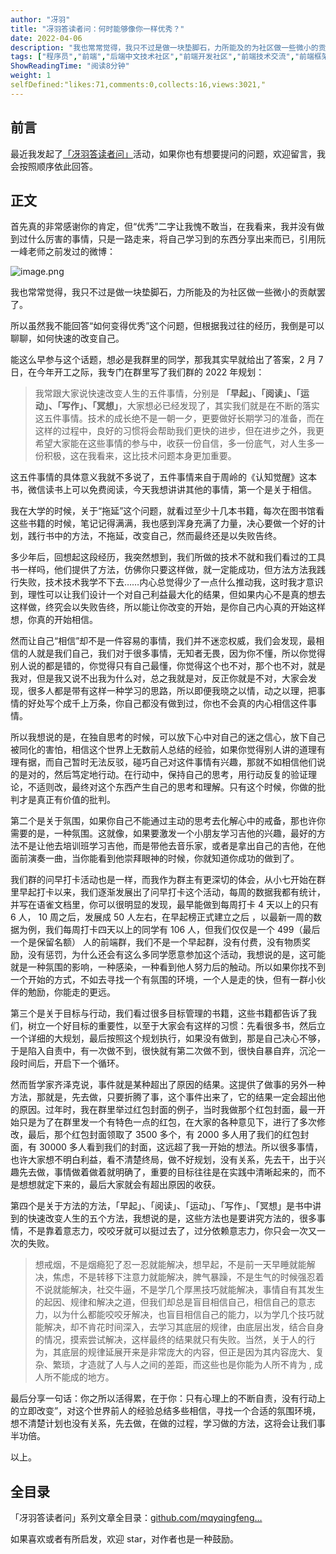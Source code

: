 ```yaml
---
author: "冴羽"
title: "冴羽答读者问：何时能够像你一样优秀？"
date: 2022-04-06
description: "我也常常觉得，我只不过是做一块垫脚石，力所能及的为社区做一些微小的贡献罢了。 所以虽然我不能回答“如何变得优秀”这个问题，但根据我过往的经历，我倒是可以聊聊，如何快速的改变自己。"
tags: ["程序员","前端","后端中文技术社区","前端开发社区","前端技术交流","前端框架教程","JavaScript 学习资源","CSS 技巧与最佳实践","HTML5 最新动态","前端工程师职业发展","开源前端项目","前端技术趋势"]
ShowReadingTime: "阅读8分钟"
weight: 1
selfDefined:"likes:71,comments:0,collects:16,views:3021,"
---
```

前言
--

最近我发起了[「冴羽答读者问」](https://link.juejin.cn?target=https%3A%2F%2Fwww.yuque.com%2Fyayu%2Fask%2Fdzng83 "https://www.yuque.com/yayu/ask/dzng83")活动，如果你也有想要提问的问题，欢迎留言，我会按照顺序依此回答。

正文
--

首先真的非常感谢你的肯定，但“优秀”二字让我愧不敢当，在我看来，我并没有做到过什么厉害的事情，只是一路走来，将自己学习到的东西分享出来而已，引用阮一峰老师之前发过的微博：

![image.png](/images/jueJin/0a1fb3f34a124c7.png)

我也常常觉得，我只不过是做一块垫脚石，力所能及的为社区做一些微小的贡献罢了。

所以虽然我不能回答“如何变得优秀”这个问题，但根据我过往的经历，我倒是可以聊聊，如何快速的改变自己。

能这么早参与这个话题，想必是我群里的同学，那我其实早就给出了答案，2 月 7 日，在今年开工之际，我专门在群里写了我们群的 2022 年规划：

> 我常跟大家说快速改变人生的五件事情，分别是 **「早起」、「阅读」、「运动」、「写作」、「冥想」**，大家想必已经发现了，其实我们就是在不断的落实这五件事情。技术的成长绝不是一朝一夕，更要做好长期学习的准备，而在这样的过程中，良好的习惯将会帮助我们更快的进步，但在进步之外，我更希望大家能在这些事情的参与中，收获一份自信，多一份底气，对人生多一份积极，这在我看来，这比技术问题本身更加重要。

这五件事情的具体意义我就不多说了，五件事情来自于周岭的《认知觉醒》这本书，微信读书上可以免费阅读，今天我想讲讲其他的事情，第一个是关于相信。

我在大学的时候，关于“拖延”这个问题，就看过至少十几本书籍，每次在图书馆看这些书籍的时候，笔记记得满满，我也感到浑身充满了力量，决心要做一个好的计划，践行书中的方法，不拖延，改变自己，然而最终还是以失败告终。

多少年后，回想起这段经历，我突然想到，我们所做的技术不就和我们看过的工具书一样吗，他们提供了方法，仿佛你只要这样做，就一定能成功，但方法方法我践行失败，技术技术我学不下去……内心总觉得少了一点什么推动我，这时我才意识到，理性可以让我们设计一个对自己利益最大化的结果，但如果内心不是真的想去这样做，终究会以失败告终，所以能让你改变的开始，是你自己内心真的开始这样想，你真的开始相信。

然而让自己“相信”却不是一件容易的事情，我们并不迷恋权威，我们会发现，最相信的人就是我们自己，我们对于很多事情，无知者无畏，因为你不懂，所以你觉得别人说的都是错的，你觉得只有自己最懂，你觉得这个也不对，那个也不对，就是我对，但是我又说不出我为什么对，总之我就是对，反正你就是不对，大家会发现，很多人都是带有这样一种学习的思路，所以即便我晓之以情，动之以理，把事情的好处写个成千上万条，你自己都没有做到过，你也不会真的内心相信这件事情。

所以我想说的是，在独自思考的时候，可以放下心中对自己的迷之信心，放下自己被同化的害怕，相信这个世界上无数前人总结的经验，如果你觉得别人讲的道理有理有据，而自己暂时无法反驳，碰巧自己对这件事情有兴趣，那就不如相信他们说的是对的，然后笃定地行动。在行动中，保持自己的思考，用行动反复的验证理论，不适则改，最终对这个东西产生自己的思考和理解。只有这个时候，你做的批判才是真正有价值的批判。

第二个是关于氛围，如果你自己不能通过主动的思考去化解心中的戒备，那也许你需要的是，一种氛围。这就像，如果要激发一个小朋友学习吉他的兴趣，最好的方法不是让他去培训班学习吉他，而是带他去音乐家，或者是拿出自己的吉他，在他面前演奏一曲，当你能看到他崇拜眼神的时候，你就知道你成功的做到了。

我们群的问早打卡活动也是一样，而我作为群主有更深切的体会，从小七开始在群里早起打卡以来，我们逐渐发展出了问早打卡这个活动，每周的数据我都有统计，并写在语雀文档里，你可以很明显的发现，最早能做到每周打卡 4 天以上的只有 6 人， 10 周之后，发展成 50 人左右，在早起榜正式建立之后 ，以最新一周的数据为例，我们每周打卡四天以上的同学有 106 人，但我们仅仅是一个 499（最后一个是保留名额） 人的前端群，我们不是一个早起群，没有付费，没有物质奖励，没有惩罚，为什么还会有这么多同学愿意参加这个活动，我想说的是，这可能就是一种氛围的影响，一种感染，一种看到他人努力后的触动。所以如果你找不到一个开始的方式，不如去寻找一个有氛围的环境，一个人是走的快，但有一群小伙伴的勉励，你能走的更远。

第三个是关于目标与行动，我们看过很多目标管理的书籍，这些书籍都告诉了我们，树立一个好目标的重要性，以至于大家会有这样的习惯：先看很多书，然后立一个详细的大规划，最后按照这个规划执行，如果没有做到，那是自己决心不够，于是陷入自责中，有一次做不到，很快就有第二次做不到，很快自暴自弃，沉沦一段时间后，开启下一个循环。

然而哲学家齐泽克说，事件就是某种超出了原因的结果。这提供了做事的另外一种方法，那就是，先去做，只要折腾了事，这个事件出来了，它的结果一定会超出他的原因。过年时，我在群里举过红包封面的例子，当时我做那个红包封面，最一开始只是为了在群里发一个有特色一点的红包，在大家的各种意见下，进行了多次修改，最后，那个红包封面领取了 3500 多个，有 2000 多人用了我们的红包封面，有 30000 多人看到我们的封面，这远超了我一开始的想法。所以很多事情，也许大家想不明白利益，看不清楚终局，做不好规划，没有关系，先去干，出于兴趣先去做，事情做着做着就明确了，重要的目标往往是在实践中清晰起来的，而不是想想就定下来的，最后大家就会有超出原因的收获。

第四个是关于方法的方法，「早起」、「阅读」、「运动」、「写作」、「冥想」是书中讲到的快速改变人生的五个方法，我想说的是，这些方法也是要讲究方法的，很多事情，不是靠着意志力，咬咬牙就可以挺过去了，过分依赖意志力，你只会一次又一次的失败。

> 想戒烟，不是烟瘾犯了忍一忍就能解决，想早起，不是前一天早睡就能解决，焦虑，不是转移下注意力就能解决，脾气暴躁，不是生气的时候强忍着不说就能解决，社交牛逼，不是学几个厚黑技巧就能解决，事情自有其发生的起因、规律和解决之道，但我们却总是盲目相信自己，相信自己的意志力，以为什么都能咬咬牙解决，也盲目相信自己的能力，以为学几个技巧就能解决，却不肯花时间深入，去学习其底层的规律，由底层出发，结合自身的情况，摸索尝试解决，这样最终的结果就只有失败。当然，关于人的行为，其底层的规律延展开来是非常庞大的内容，但正是因为其内容庞大、复杂、繁琐，才造就了人与人之间的差距，而这些也是你能为人所不肯为 , 成人所不能成的地方。

最后分享一句话：你之所以活得累，在于你：只有心理上的不断自责，没有行动上的立即改变”，对这个世界前人的经验总结多些相信，寻找一个合适的氛围环境，想不清楚计划也没有关系，先去做，在做的过程，学习做的方法，这将会让我们事半功倍。

以上。

全目录
---

「冴羽答读者问」系列文章全目录：[github.com/mqyqingfeng…](https://link.juejin.cn?target=https%3A%2F%2Fgithub.com%2Fmqyqingfeng%2FBlog "https://github.com/mqyqingfeng/Blog")

如果喜欢或者有所启发，欢迎 star，对作者也是一种鼓励。
